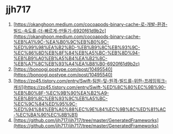 # jjh717
1. [https://okanghoon.medium.com/cocoapods-binary-cache-로-개발-환경-빌드-속도를-더-빠르게-만들기-6920f61d9b2c](https://okanghoon.medium.com/cocoapods-binary-cache-%EB%A1%9C-%EA%B0%9C%EB%B0%9C-%ED%99%98%EA%B2%BD-%EB%B9%8C%EB%93%9C-%EC%86%8D%EB%8F%84%EB%A5%BC-%EB%8D%94-%EB%B9%A0%EB%A5%B4%EA%B2%8C-%EB%A7%8C%EB%93%A4%EA%B8%B0-6920f61d9b2c)
2. [https://bonoogi.postype.com/post/10495540](https://bonoogi.postype.com/post/10495540)
3. [https://zo45.tistory.com/entry/Swift-팀원-및-원격-빌드를-위한-프레임워크-캐싱](https://zo45.tistory.com/entry/Swift-%ED%8C%80%EC%9B%90-%EB%B0%8F-%EC%9B%90%EA%B2%A9-%EB%B9%8C%EB%93%9C%EB%A5%BC-%EC%9C%84%ED%95%9C-%ED%94%84%EB%A0%88%EC%9E%84%EC%9B%8C%ED%81%AC-%EC%BA%90%EC%8B%B1)
4. [https://github.com/jjh717/jjh717/tree/master/GeneratedFrameworks](https://github.com/jjh717/jjh717/tree/master/GeneratedFrameworks)
